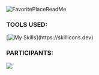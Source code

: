 ![FavoritePlaceReadMe](https://user-images.githubusercontent.com/94327966/207200639-852de4bb-4b68-43c7-97c7-e1a903e0eae1.png)
### TOOLS USED:
[![My Skills](https://skillicons.dev/icons?i=kotlin,photoshop,firebase,)](https://skillicons.dev)

### PARTICIPANTS:
<a href="https://github.com/MarlonGarciaBermejo/HiLoCardGameApp/graphs/contributors">
  <img src="https://contrib.rocks/image?repo=MarlonGarciaBermejo/HiLoCardGameApp" />
</a>

